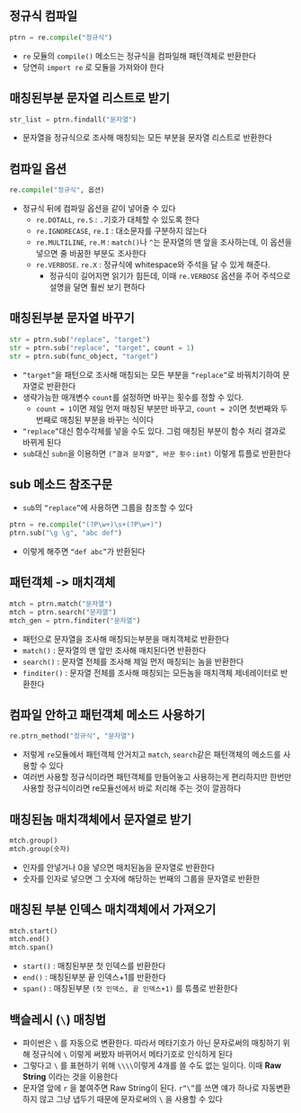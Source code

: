 ## 정규식 컴파일

```python
ptrn = re.compile("정규식")
```

- `re` 모듈의 `compile()` 메소드는 정규식을 컴파일해 패턴객체로 반환한다
- 당연히 `import re` 로 모듈을 가져와야 한다

## 매칭된부분 문자열 리스트로 받기

```python
str_list = ptrn.findall("문자열")
```

- 문자열을 정규식으로 조사해 매칭되는 모든 부분을 문자열 리스트로 반환한다

## 컴파일 옵션

```python
re.compile("정규식", 옵션)
```

- 정규식 뒤에 컴파일 옵션을 같이 넣어줄 수 있다
	- `re.DOTALL`, `re.S` : `.`기호가 대체할 수 있도록 한다
	- `re.IGNORECASE`, `re.I` : 대소문자를 구분하지 않는다
	- `re.MULTILINE`, `re.M` : `match()`나 `^`는 문자열의 맨 앞을 조사하는데, 이 옵션을 넣으면 줄 바꿈한 부분도 조사한다
	- `re.VERBOSE`. `re.X` : 정규식에 whitespace와 주석을 달 수 있게 해준다.
		- 정규식이 길어지면 읽기가 힘든데, 이때 `re.VERBOSE` 옵션을 주어 주석으로 설명을 달면 훨씬 보기 편하다

## 매칭된부분 문자열 바꾸기

```python
str = ptrn.sub("replace", "target")
str = ptrn.sub("replace", "target", count = 1)
str = ptrn.sub(func_object, "target")
```

- `“target”`을 패턴으로 조사해 매칭되는 모든 부분을 `“replace”`로 바꿔치기하여 문자열로 반환한다
- 생략가능한 매개변수 `count`를 설정하면 바꾸는 횟수를 정할 수 있다.
	- `count = 1`이면 제일 먼저 매칭된 부분만 바꾸고, `count = 2`이면 첫번째와 두번째로 매칭된 부분을 바꾸는 식이다
- `“replace”`대신 함수각체를 넣을 수도 있다. 그럼 매칭된 부분이 함수 처리 결과로 바뀌게 된다
- `sub`대신 `subn`을 이용하면 `(“결과 문자열”, 바꾼 횟수:int)` 이렇게 튜플로 반환한다

## sub 메소드 참조구문

- `sub`의 `“replace”`에 사용하면 그룹을 참조할 수 있다

```python
ptrn = re.compile("(?P\w+)\s+(?P\w+)")
ptrn.sub("\g \g", "abc def")
```

- 이렇게 해주면 `“def abc”`가 반환된다

## 패턴객체 -> 매치객체

```python
mtch = ptrn.match("문자열")
mtch = ptrn.search("문자열")
mtch_gen = ptrn.finditer("문자열")
```

- 패턴으로 문자열을 조사해 매칭되는부분을 매치객체로 반환한다
- `match()` : 문자열의 맨 앞만 조사해 매치된다면 반환한다
- `search()` : 문자열 전체를 조사해 제일 먼저 매칭되는 놈을 반환한다
- `finditer()` : 문자열 전체를 조사해 매칭되는 모든놈을 매치객체 제네레이터로 반환한다

## 컴파일 안하고 패턴객체 메소드 사용하기

```python
re.ptrn_method("정규식", "문자열")
```

- 저렇게 `re`모듈에서 패턴객체 안거치고 `match`, `search`같은 패턴객체의 메소드를 사용할 수 있다
- 여러번 사용할 정규식이라면 패턴객체를 만들어놓고 사용하는게 편리하지만 한번만 사용할 정규식이라면 re모듈선에서 바로 처리해 주는 것이 깔끔하다

## 매칭된놈 매치객체에서 문자열로 받기

```python
mtch.group()
mtch.group(숫자)
```

- 인자를 안넣거나 0을 넣으면 매치된놈을 문자열로 반환한다
- 숫자를 인자로 넣으면 그 숫자에 해당하는 번째의 그룹을 문자열로 반환한

## 매칭된 부분 인덱스 매치객체에서 가져오기

```python
mtch.start()
mtch.end()
mtch.span()
```

- `start()` : 매칭된부분 첫 인덱스를 반환한다
- `end()` : 매칭된부분 끝 인덱스+1를 반환한다
- `span()` : 매칭된부분 `(첫 인덱스, 끝 인덱스+1)` 를 튜플로 반환한다

## 백슬레시 (`\`) 매칭법

- 파이썬은 `\` 를 자동으로 변환한다. 따라서 메타기호가 아닌 문자로써의 매칭하기 위해 정규식에 `\` 이렇게 써봤자 바뀌어서 메타기호로 인식하게 된다
- 그렇다고 `\` 를 표현하기 위해 `\\\\`이렇게 4개를 쓸 수도 없는 일이다. 이때 **Raw String** 이라는 것을 이용한다
- 문자열 앞에 `r` 을 붙여주면 Raw String이 된다. `r“\”`를 쓰면 얘가 하나로 자동변환하지 않고 그냥 냅두기 때문에 문자로써의 `\` 을 사용할 수 있다